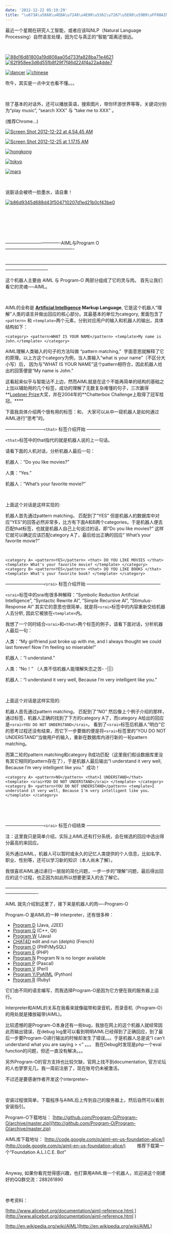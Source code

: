 ```yaml
---
date: '2012-12-22 05:19:29'
title: "\u673A\u5668\u4EBA\u7248\u4E00\u5361\u7267\u5E08\u59B9\uFF08AIML & Program-O\uFF09"
---
```


最近一个星期在研究人工智能，或者应该叫NLP（Natural Language Processing）自然语言处理，因为它与真正的“智能”距离还很远。

 

[![88d16d81800a19d808aa05d733fa828ba71e4621](/content/images/uploads/2012/12/88d16d81800a19d808aa05d733fa828ba71e4621-300x175.png)](/content/images/uploads/2012/12/88d16d81800a19d808aa05d733fa828ba71e4621.png) [![62f958ee3d6d55fb8f29f7f46d224f4a22a4dde7](/content/images/uploads/2012/12/62f958ee3d6d55fb8f29f7f46d224f4a22a4dde7-300x174.png)](/content/images/uploads/2012/12/62f958ee3d6d55fb8f29f7f46d224f4a22a4dde7.png)

[![dancer](/content/images/uploads/2012/12/dancer-300x174.png)](/content/images/uploads/2012/12/dancer.png) [![chinese](/content/images/uploads/2012/12/chinese-300x177.png)](/content/images/uploads/2012/12/chinese.png)

吹牛，其实是一点中文也看不懂。。。

 

除了基本的对话外，还可以播放英语，搜索图片，带你环游世界等等，关键词分别为“play music”, “search XXX” 与 “take me to XXX” 。

(推荐Chrome…)

[![Screen Shot 2012-12-22 at 4.54.45 AM](/content/images/uploads/2012/12/Screen-Shot-2012-12-22-at-4.54.45-AM-300x163.png)](/content/images/uploads/2012/12/Screen-Shot-2012-12-22-at-4.54.45-AM.png)

[![Screen Shot 2012-12-25 at 1.17.15 AM](/content/images/uploads/2012/12/Screen-Shot-2012-12-25-at-1.17.15-AM-300x197.png)](/content/images/uploads/2012/12/Screen-Shot-2012-12-25-at-1.17.15-AM.png)

[![hongkong](/content/images/uploads/2012/12/hongkong-300x171.png)](/content/images/uploads/2012/12/hongkong.png)

[![tokyo](/content/images/uploads/2012/12/tokyo-300x171.png)](/content/images/uploads/2012/12/tokyo.png)

[![mars](/content/images/uploads/2012/12/mars-300x151.png)](/content/images/uploads/2012/12/mars.png)

 

说脏话会被喷一脸墨水，请自重！

[![b86d9345d688d43f504710207d1ed21b0cf43be0](/content/images/uploads/2012/12/b86d9345d688d43f504710207d1ed21b0cf43be0-296x300.png)](/content/images/uploads/2012/12/b86d9345d688d43f504710207d1ed21b0cf43be0.png)

 

 
 

 

 

————————————-AIML与Program O———————————————-

  
—————————————————————————————————————————————–

这个机器人主要由 AIML 与 Program-O 两部分组成了它的灵与肉。 首先让我们看它的灵魂—–AIML。

 

AIML的全称是 **[Artificial Intelligence](http://en.wikipedia.org/wiki/Artificial_intelligence "Artificial intelligence") Markup Language**, 它是这个机器人“理解”人类的语言并做出回应的核心部分。其最基本的单位为category, 里面包含了`<pattern>` 和 `<template>`两个元素，分别对应用户的输入和机器人的输出，具体结构如下：

`<category> <pattern>WHAT IS YOUR NAME</pattern> <template>My name is John.</template> </category>`

AIML理解人类输入的句子的方法叫做 “pattern matching,”  字面意思就解释了它的原理。以上方这个category为例，当人类输入“what is your name”（不区分大小写）后， 因为与“WHAT IS YOUR NAME”这个pattern相符合，因此机器人给出的回答便是“My name is John.”

这看起来似乎与智能沾不上边，然而AIML就是在这个不能再简单的结构的基础之上加以辅助用的几个标签，成功的理解了无数复杂难懂的句子，三次赢得**[Loebner Prize](http://en.wikipedia.org/wiki/Loebner_Prize "Loebner Prize")大奖，并在2004年的**Chatterbox Challenge上取得了冠军桂冠。****

下面我具体介绍两个很有用的标签：<that>和<srai>， 大家可以从中一窥机器人是如何通过AIML进行“思考”的。

————————–`<that>` 标签介绍开始 ————————————————–

`<that>`标签中的that指代的就是机器人说的上一句话。

请看下面的人机对话，分析机器人最后一句：

机器人：“Do you like movies?”

人类：“Yes.”

机器人：“What’s your favorite movie?”

 

上面这个对话是这样实现的:

机器人首先通过pattern matching， 匹配到了“YES” 但是机器人的数据库中对应“YES”的回答必然非常多，比方有下面A和B两个categories。于是机器人便去匹配that标签，也就是机器人自己上句说过的话，即“Do you like movies?” 这样它就可以确定应该匹配category A了，最后给出正确的回应“ What’s your favorite movie?”

 

`<category A> <pattern>YES</pattern> <that> DO YOU LIKE MOVIES </that> <template> What's your favorite movie? </template> </category> <category B> <pattern>YES</pattern> <that> DO YOU LIKE BOOKS </that> <template> What's your favorite book? </template> </category>`



————————–`<srai>` 标签介绍开始 ————————————————–

`<srai>`标签中的srai有很多种解释：“Symbolic Reduction Artificial Intelligence”, “Syntactic Rewrite AI”, “Simple Recursive AI”, “Stimulus-Response AI” 其实它的意思也很简单，就是将`<srai>`标签中的内容重新交给机器人去分析, 因此它被放在`<template>`内。

我想了一个同时结合`<srai>`和`<that>`两个标签的例子，请看下面对话，分析机器人最后一句：

人类：“My girlfriend just broke up with me, and I always thought we could last forever! Now I’m feeling so miserable!”

机器人：“I understand.”

人类：“No！” （人类不信机器人能理解失恋之苦- -|||）

机器人：“I understand it very well, Because I’m very intelligent like you.”

 

上面这个对话是这样实现的:

机器人首先通过pattern matching， 匹配到了“NO” 然后像上个例子介绍的那样，通过<that>标签，机器人正确的找到了下方的category A了，而category A给出的回应是`<srai>YOU DO NOT UNDERSTAND</srai>`。 看到了`<srai>`标签后机器人“明白”它的思考过程还没有结束，而它下一步要做的便是将`<srai>`标签里的“YOU DO NOT UNDERSTAND”当做用户的输入，重新在数据库内进行新的一轮pattern matching。

而第二轮的pattern matching和category B成功匹配（这里我们假设数据库里没有其它相同的pattern存在了），于是机器人最后输出“I understand it very well, Because I’m very intelligent like you.”  成功！

`<category A> <pattern>NO</pattern> <that>I UNDERSTAND</that> <template> <srai>YOU DO NOT UNDERSTAND</srai> </template> </category> <category B> <pattern>YOU DO NOT UNDERSTAND</pattern> <template>I understand it very well, Because I'm very intelligent like you. </template> </category>`

 

 

————————–`<srai>` 标签介绍结束 ————————————————–

注：这里我只是简单介绍，实际上AIML还有打分系统，会在候选的回应中选出得分最高的来回应。

另外通过AIML，机器人可以暂时或永久的记忆人类提供的个人信息，比如名字、职业、性别等，还可以学习新的知识（本人尚未了解）。

我很喜欢AIML通过递归一层层的简化问题，一步一步的“理解”问题，最后得出回应的这个过程，也正因为如此所以想要更深入的去了解它。

———————————————————————————————————————————-

AIML 就先介绍到这里了，接下来是机器人的肉—-Program-O

Program-O 是AIML的一种 interpreter，还有很多种：

- [Program D](http://aitools.org/programd) (Java, J2EE)
- [Program Q](http://sourceforge.net/projects/qaiml) (C++, Qt)
- [Program W](http://programw.sourceforge.net/) (Java)
- [CHAT4D](http://www.toolbox.free.fr/TB/Chat4D.html) edit and run (delphi) (French)
- [Program O](http://www.program-o.com/) (PHP/MySQL)
- [Program E](http://sourceforge.net/projects/programe/) (PHP)
- [Program N](http://www.aimlpad.com/) Program N is no longer available
- [Program P](http://www.sweb.cz/alicebot/) (Pascal)
- [Program V](http://www.virtualitas.net/perl/aiml/) (Perl)
- [Program Y/PyAIML](http://pyaiml.sourceforge.net/) (Python)
- [Program R](http://aiml-programr.rubyforge.org/) (Ruby)

它们由不同的语言编写，而我选择Program-O是因为它方便在我的服务器上运行。

Interpreter和AIML的关系在我看来就像磁带和录音机，而录音机（Program-O）的用处就是播放磁带(AIML)。

比较遗憾的是Program-O本身还有一些bug，我放在网上的这个机器人就经常因此而输出错误，在debug log里可以看到明明AIML已经得到了正确回应，到了最后一步要Program-O进行输出的时候却发生了错误。。。于是机器人总是说“I can’t understand what you are saying > <” 。。。 我在Debug时发现是php一个eval function的问题，但还一直没有解决。。。

另外Program-O的官方支持也比较欠缺，官网上找不到documentation, 官方论坛的人也寥寥无几，我一周前注册了，现在账号仍未被激活。

不过还是要感谢作者开发这个interpreter~

 

安装过程很简单，下载程序与AIML后上传到自己的服务器上，然后自然可以看到安装指引。

Program-O下载地址： [http://github.com/Program-O/Program-O/archive/master.zip](http://github.com/Program-O/Program-O/archive/master.zip)

AIML库下载地址： [http://code.google.com/p/aiml-en-us-foundation-alice/](http://code.google.com/p/aiml-en-us-foundation-alice/)         推荐下载第一个“Foundation A.L.I.C.E. Bot”

 

Anyway, 如果你看完觉得感兴趣，也打算用AIML做一个机器人，欢迎进这个刚建好的QQ群交流：288261890

 

参考资料：

[http://www.alicebot.org/documentation/aiml-reference.html ](http://www.alicebot.org/documentation/aiml-reference.html )

[http://en.wikipedia.org/wiki/AIML](http://en.wikipedia.org/wiki/AIML)

 


